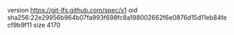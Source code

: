 version https://git-lfs.github.com/spec/v1
oid sha256:22e29956b964b07fa993f698fc8a198002662f6e0876d15d11eb84fecf9b9f11
size 4170
